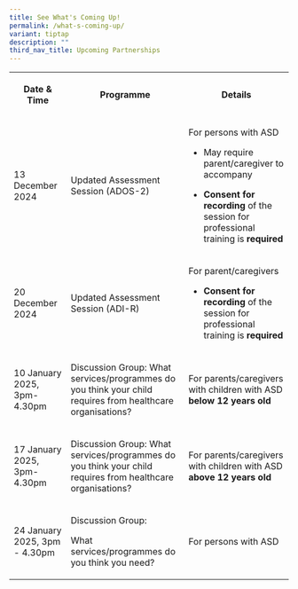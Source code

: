 ```yaml
---
title: See What's Coming Up!
permalink: /what-s-coming-up/
variant: tiptap
description: ""
third_nav_title: Upcoming Partnerships
---
```

<table style="minWidth: 75px">
<colgroup>
<col>
<col>
<col>
</colgroup>
<tbody>
<tr>
<th rowspan="1" colspan="1">
<p>Date &amp; Time</p>
</th>
<th rowspan="1" colspan="1">
<p>Programme</p>
</th>
<th rowspan="1" colspan="1">
<p>Details</p>
</th>
</tr>
<tr>
<td rowspan="1" colspan="1">
<p>13 December 2024</p>
</td>
<td rowspan="1" colspan="1">
<p>Updated Assessment Session (ADOS-2)</p>
</td>
<td rowspan="1" colspan="1">
<p>For persons with ASD</p>
<p></p>
<ul data-tight="true" class="tight">
<li>
<p>May require parent/caregiver to accompany</p>
</li>
<li>
<p><strong>Consent for recording</strong> of the session for professional
training is <strong>required</strong>
</p>
</li>
</ul>
</td>
</tr>
<tr>
<td rowspan="1" colspan="1">
<p>20 December 2024</p>
</td>
<td rowspan="1" colspan="1">
<p>Updated Assessment Session (ADI-R)</p>
</td>
<td rowspan="1" colspan="1">
<p>For parent/caregivers</p>
<p></p>
<ul data-tight="true" class="tight">
<li>
<p><strong>Consent for recording</strong> of the session for professional
training is <strong>required</strong>
</p>
</li>
</ul>
</td>
</tr>
<tr>
<td rowspan="1" colspan="1">
<p>10 January 2025, 3pm-4.30pm</p>
</td>
<td rowspan="1" colspan="1">
<p>Discussion Group: What services/programmes do you think your child requires
from healthcare organisations?</p>
</td>
<td rowspan="1" colspan="1">
<p>For parents/caregivers with children with ASD <strong>below 12 years old</strong>
</p>
</td>
</tr>
<tr>
<td rowspan="1" colspan="1">
<p>17 January 2025, 3pm-4.30pm</p>
</td>
<td rowspan="1" colspan="1">
<p>Discussion Group: What services/programmes do you think your child requires
from healthcare organisations?</p>
</td>
<td rowspan="1" colspan="1">
<p>For parents/caregivers with children with ASD <strong>above 12 years old</strong>
</p>
</td>
</tr>
<tr>
<td rowspan="1" colspan="1">
<p>24 January 2025, 3pm - 4.30pm</p>
</td>
<td rowspan="1" colspan="1">
<p>Discussion Group:</p>
<p>What services/programmes do you think you need?</p>
</td>
<td rowspan="1" colspan="1">
<p>For persons with ASD</p>
</td>
</tr>
</tbody>
</table>
<p></p>